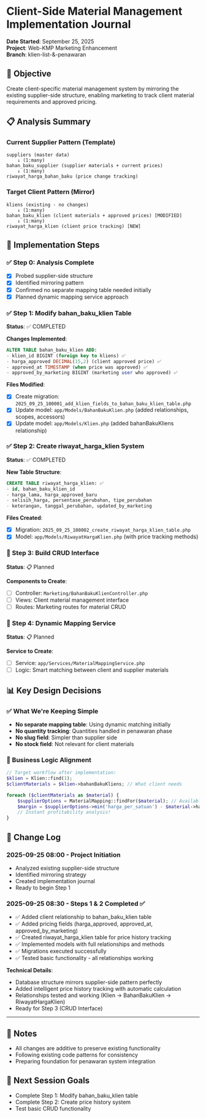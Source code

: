 # Client-Side Material Management Implementation Journal
**Date Started**: September 25, 2025  
**Project**: Web-KMP Marketing Enhancement  
**Branch**: klien-list-&-penawaran

## 🎯 Objective
Create client-specific material management system by mirroring the existing supplier-side structure, enabling marketing to track client material requirements and approved pricing.

## 📋 Analysis Summary

### Current Supplier Pattern (Template)
```
suppliers (master data)
    ↓ (1:many)
bahan_baku_supplier (supplier materials + current prices)
    ↓ (1:many) 
riwayat_harga_bahan_baku (price change tracking)
```

### Target Client Pattern (Mirror)
```
kliens (existing - no changes)
    ↓ (1:many)
bahan_baku_klien (client materials + approved prices) [MODIFIED]
    ↓ (1:many)
riwayat_harga_klien (client price tracking) [NEW]
```

## 🔄 Implementation Steps

### ✅ Step 0: Analysis Complete
- [x] Probed supplier-side structure
- [x] Identified mirroring pattern
- [x] Confirmed no separate mapping table needed initially
- [x] Planned dynamic mapping service approach

### ✅ Step 1: Modify bahan_baku_klien Table
**Status**: ✅ COMPLETED

**Changes Implemented**:
```sql
ALTER TABLE bahan_baku_klien ADD:
- klien_id BIGINT (foreign key to kliens) ✅
- harga_approved DECIMAL(15,2) (client approved price) ✅  
- approved_at TIMESTAMP (when price was approved) ✅
- approved_by_marketing BIGINT (marketing user who approved) ✅
```

**Files Modified**:
- [x] Create migration: `2025_09_25_100001_add_klien_fields_to_bahan_baku_klien_table.php`
- [x] Update model: `app/Models/BahanBakuKlien.php` (added relationships, scopes, accessors)
- [x] Update model: `app/Models/Klien.php` (added bahanBakuKliens relationship)

### ✅ Step 2: Create riwayat_harga_klien System
**Status**: ✅ COMPLETED

**New Table Structure**:
```sql
CREATE TABLE riwayat_harga_klien: ✅
- id, bahan_baku_klien_id
- harga_lama, harga_approved_baru
- selisih_harga, persentase_perubahan, tipe_perubahan  
- keterangan, tanggal_perubahan, updated_by_marketing
```

**Files Created**:
- [x] Migration: `2025_09_25_100002_create_riwayat_harga_klien_table.php`
- [x] Model: `app/Models/RiwayatHargaKlien.php` (with price tracking methods)

### 🎨 Step 3: Build CRUD Interface
**Status**: 📋 Planned

**Components to Create**:
- [ ] Controller: `Marketing/BahanBakuKlienController.php`
- [ ] Views: Client material management interface
- [ ] Routes: Marketing routes for material CRUD

### 🔗 Step 4: Dynamic Mapping Service
**Status**: 📋 Planned

**Service to Create**:
- [ ] Service: `app/Services/MaterialMappingService.php`
- [ ] Logic: Smart matching between client and supplier materials

## 📊 Key Design Decisions

### ✅ What We're Keeping Simple
- **No separate mapping table**: Using dynamic matching initially
- **No quantity tracking**: Quantities handled in penawaran phase
- **No slug field**: Simpler than supplier side
- **No stock field**: Not relevant for client materials

### 🎯 Business Logic Alignment
```php
// Target workflow after implementation:
$klien = Klien::find(1);
$clientMaterials = $klien->bahanBakuKliens; // What client needs

foreach ($clientMaterials as $material) {
    $supplierOptions = MaterialMapping::findFor($material); // Available suppliers
    $margin = $supplierOptions->min('harga_per_satuan') - $material->harga_approved;
    // Instant profitability analysis!
}
```

## 🔄 Change Log

### 2025-09-25 08:00 - Project Initiation
- Analyzed existing supplier-side structure
- Identified mirroring strategy
- Created implementation journal
- Ready to begin Step 1

### 2025-09-25 08:30 - Steps 1 & 2 Completed ✅
- ✅ Added client relationship to bahan_baku_klien table
- ✅ Added pricing fields (harga_approved, approved_at, approved_by_marketing)
- ✅ Created riwayat_harga_klien table for price history tracking
- ✅ Implemented models with full relationships and methods
- ✅ Migrations executed successfully
- ✅ Tested basic functionality - all relationships working

**Technical Details**:
- Database structure mirrors supplier-side pattern perfectly
- Added intelligent price history tracking with automatic calculation
- Relationships tested and working (Klien -> BahanBakuKlien -> RiwayatHargaKlien)
- Ready for Step 3 (CRUD Interface)

---

## 📝 Notes
- All changes are additive to preserve existing functionality
- Following existing code patterns for consistency
- Preparing foundation for penawaran system integration

## 🎯 Next Session Goals
- Complete Step 1: Modify bahan_baku_klien table
- Complete Step 2: Create price history system
- Test basic CRUD functionality